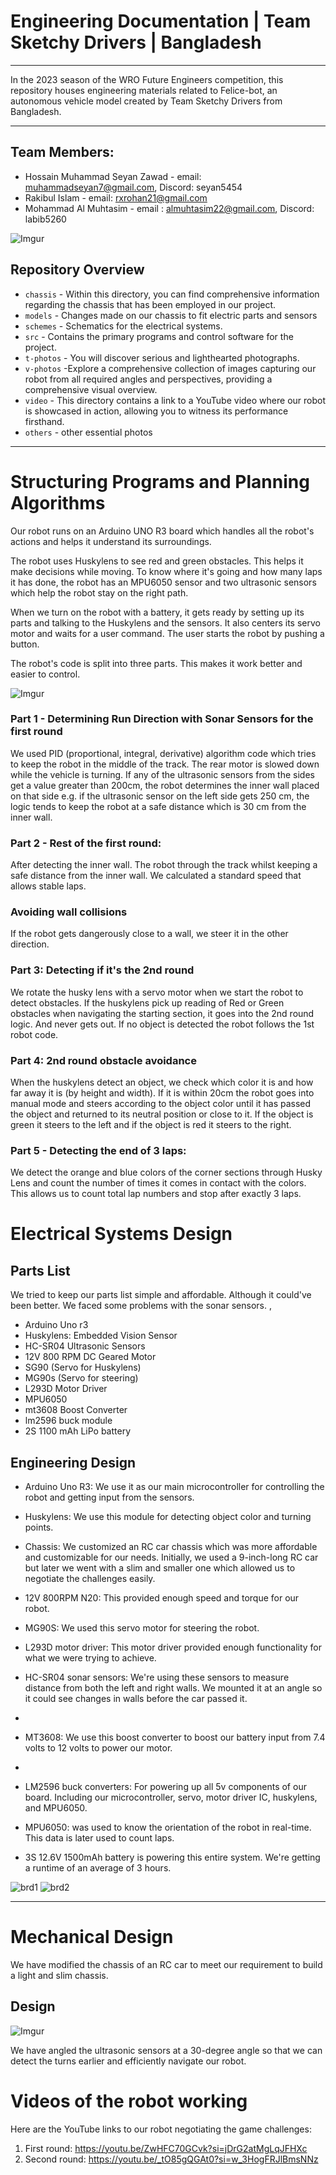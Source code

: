 
# Engineering Documentation | Team Sketchy Drivers | Bangladesh
----

In the 2023 season of the WRO Future Engineers competition, this repository houses engineering materials related to Felice-bot, an autonomous vehicle model created by Team Sketchy Drivers from Bangladesh.

----

## Team Members:

- Hossain Muhammad Seyan Zawad - email: <muhammadseyan7@gmail.com>, Discord: seyan5454
-  Rakibul Islam - email: <rxrohan21@gmail.com>
- Mohammad Al Muhtasim - email : almuhtasim22@gmail.com, Discord: labib5260

![Imgur](https://i.imgur.com/UZjrQyx.jpg)

## Repository Overview


+ `chassis` - Within this directory, you can find comprehensive information regarding the chassis that has been employed in our project.
+ `models` - Changes made on our chassis to fit electric parts and sensors
+ `schemes` - Schematics for the electrical systems.
+ `src` - Contains the primary programs and control software for the project.
+ `t-photos` - You will discover serious and lighthearted photographs.
+ `v-photos` -Explore a comprehensive collection of images capturing our robot from all required angles and perspectives, providing a comprehensive visual overview.
+ `video` - This directory contains a link to a YouTube video where our robot is showcased in action, allowing you to witness its performance firsthand.
+ `others` - other essential photos

---- 





# Structuring Programs and Planning Algorithms

Our robot runs on an Arduino UNO R3 board which handles all the robot's actions and helps it understand its surroundings.

The robot uses Huskylens to see red and green obstacles. This helps it make decisions while moving. To know where it's going and how many laps it has done, the robot has an MPU6050 sensor and two ultrasonic sensors which help the robot stay on the right path.

When we turn on the robot with a battery, it gets ready by setting up its parts and talking to the Huskylens and the sensors. It also centers its servo motor and waits for a user command. The user starts the robot by pushing a button.

The robot's code is split into three parts. This makes it work better and easier to control. 


![Imgur](https://i.imgur.com/TmlsZI7.png)


### Part 1 - Determining Run Direction with Sonar Sensors for the first round

We used PID (proportional, integral, derivative) algorithm code which tries to keep the robot in the middle of the track. The rear motor is slowed down while the vehicle is turning.  If any of the ultrasonic sensors from the sides get a value greater than 200cm,  the robot determines the inner wall placed on that side e.g. if the ultrasonic sensor on the left side gets 250 cm, the logic tends to keep the robot at a safe distance which is 30 cm from the inner wall. 


### Part 2 - Rest of the first round:

After detecting the inner wall. The robot through the track whilst keeping a safe distance from the inner wall. We calculated a standard speed that allows stable laps.

### **Avoiding wall collisions**
If the robot gets dangerously close to a wall, we steer it in the other direction.


### Part 3: Detecting if it's the 2nd round 
We rotate the husky lens with a servo motor when we start the robot to detect obstacles. If the huskylens pick up reading of Red or Green obstacles when navigating the starting section, it goes into the 2nd round logic. And never gets out. If no object is detected the robot follows the 1st robot code. 

### Part 4: 2nd round obstacle avoidance

When the huskylens detect an object, we check which color it is and how far away it is (by height and width). If it is within 20cm the robot goes into manual mode and steers according to the object color until it has passed the object and returned to its neutral position or close to it. If the object is green it steers to the left and if the object is red it steers to the right.

### Part 5 - Detecting the end of 3 laps:

We detect the orange and blue colors of the corner sections through Husky Lens and count the number of times it comes in contact with the colors. This allows us to count total lap numbers and stop after exactly 3 laps. 

# Electrical Systems Design

## Parts List
We tried to keep our parts list simple and affordable. Although it could've been better. We faced some problems with the sonar sensors.  ,

+ Arduino Uno r3
+ Huskylens: Embedded Vision Sensor
+ HC-SR04 Ultrasonic Sensors
+ 12V 800 RPM DC Geared Motor
+ SG90 (Servo for Huskylens)
+ MG90s (Servo for steering)
+ L293D Motor Driver
+ MPU6050
+ mt3608 Boost Converter
+  lm2596 buck module
+ 2S 1100 mAh LiPo battery  

## Engineering Design 
+ Arduino Uno R3: We use it as our main microcontroller for controlling the robot and getting input from the sensors.
+ Huskylens: We use this module for detecting object color and turning points.
 + Chassis: We customized an RC car chassis which was more affordable and customizable for our needs. Initially, we used a 9-inch-long RC car but later we went with a slim and smaller one which allowed us to negotiate the challenges easily. 
 
+ 12V 800RPM N20: This provided enough speed and torque for our robot. 

- MG90S: We used this servo motor for steering the robot.

- L293D motor driver: This motor driver provided enough functionality for what we were trying to achieve.

-   HC-SR04 sonar sensors: We're using these sensors to measure distance from both the left and right walls. We mounted it at an angle so it could see changes in walls before the car passed it.  
- 
- MT3608: We use this boost converter to boost our battery input from 7.4 volts to 12 volts to power our motor.
- 
- LM2596 buck converters: For powering up all 5v components of our board. Including our microcontroller, servo, motor driver IC, huskylens, and MPU6050.

- MPU6050: was used to know the orientation of the robot in real-time. This data is later used to count laps.
- 3S 12.6V 1500mAh battery is powering this entire system. We're getting a runtime of an average of 3 hours.

![brd1](https://github.com/tausif-sama/Bangladesh_Team-Lazy-go/blob/main/others/brd1.jpg.jpg)
![brd2](https://github.com/tausif-sama/Bangladesh_Team-Lazy-go/blob/main/others/brd2.jpg)


----


# Mechanical Design

We have modified the chassis of an RC car to meet our requirement to build a light and slim chassis. 


## Design 

![Imgur](https://i.imgur.com/DTjnj6a.png)

We have angled the ultrasonic sensors at a 30-degree angle so that we can detect the turns earlier and efficiently navigate our robot.

# **Videos of the robot working**

Here are the YouTube links to our robot negotiating the game challenges:

1. First round: https://youtu.be/ZwHFC70GCvk?si=jDrG2atMgLqJFHXc
2. Second round: https://youtu.be/_tO85gQGAt0?si=w_3HogFRJlBmsNNz
